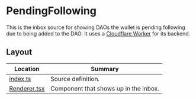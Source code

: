 # PendingFollowing

This is the inbox source for showing DAOs the wallet is pending following due to
being added to the DAO. It uses a [Cloudflare
Worker](https://github.com/DA0-DA0/following-daos-cf-worker) for its backend.

## Layout

| Location                       | Summary                               |
| ------------------------------ | ------------------------------------- |
| [index.ts](./index.ts)         | Source definition.                    |
| [Renderer.tsx](./Renderer.tsx) | Component that shows up in the inbox. |
